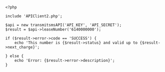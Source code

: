     <?php
    
    include 'APIClient2.php';
    
    $api = new transmitsmsAPI('API_KEY', 'API_SECRET');
    $result = $api->leaseNumber('6140000000');
    
    if ($result->error->code == 'SUCCESS') {
        echo 'This number is {$result->status} and valid up to {$result->next_charge}';
    
    } else {
        echo 'Error: {$result->error->description}';
    }